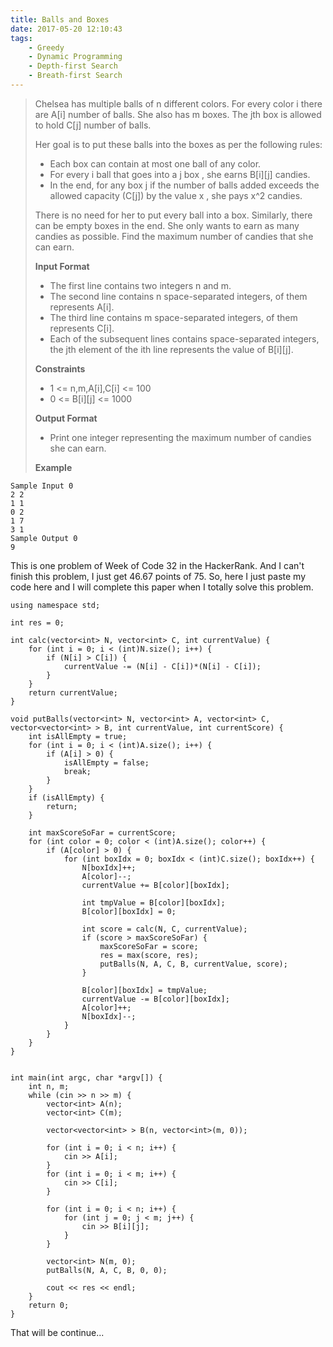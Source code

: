 ```yaml
---
title: Balls and Boxes
date: 2017-05-20 12:10:43
tags:
    - Greedy
    - Dynamic Programming
    - Depth-first Search
    - Breath-first Search
---
```




> Chelsea has multiple balls of n different colors. For every color i there are A[i] number of balls. She also has m boxes. The jth box is allowed to hold C[j] number of balls.
>
> Her goal is to put these balls into the boxes as per the following rules:
>
>  + Each box can contain at most one ball of any color.
>  + For every i ball that goes into a j box , she earns B[i][j] candies.
>  + In the end, for any box j if the number of balls added exceeds the allowed capacity (C[j]) by the value x , she pays x^2 candies.
>
> There is no need for her to put every ball into a box. Similarly, there can be empty boxes in the end. She only wants to earn as many candies as possible. Find the maximum number of candies that she can earn.
>
> **Input Format**
> + The first line contains two integers n and m.
> + The second line contains n space-separated integers, of them represents A[i].
> + The third line contains m space-separated integers, of them represents C[i].
> + Each of the subsequent lines contains space-separated integers, the jth element of the ith line represents the value of B[i][j].
>
> **Constraints**
> + 1 <= n,m,A[i],C[i] <= 100
> + 0 <= B[i][j] <= 1000
>
> **Output Format**
> + Print one integer representing the maximum number of candies she can earn.
>
> **Example**
```
Sample Input 0
2 2
1 1
0 2
1 7
3 1
Sample Output 0
9
```

<!--more-->

This is one problem of Week of Code 32 in the HackerRank. And I can't finish this problem, I just get 46.67 points of 75. So, here I just paste my code here and I will complete this paper when I totally solve this problem.

```
using namespace std;

int res = 0;

int calc(vector<int> N, vector<int> C, int currentValue) {
    for (int i = 0; i < (int)N.size(); i++) {
        if (N[i] > C[i]) {
            currentValue -= (N[i] - C[i])*(N[i] - C[i]);
        }
    }
    return currentValue;
}

void putBalls(vector<int> N, vector<int> A, vector<int> C, vector<vector<int> > B, int currentValue, int currentScore) {
    int isAllEmpty = true;
    for (int i = 0; i < (int)A.size(); i++) {
        if (A[i] > 0) {
            isAllEmpty = false;
            break;
        }
    }
    if (isAllEmpty) {
        return;
    }

    int maxScoreSoFar = currentScore;
    for (int color = 0; color < (int)A.size(); color++) {
        if (A[color] > 0) {
            for (int boxIdx = 0; boxIdx < (int)C.size(); boxIdx++) {
                N[boxIdx]++;
                A[color]--;
                currentValue += B[color][boxIdx];

                int tmpValue = B[color][boxIdx];
                B[color][boxIdx] = 0;

                int score = calc(N, C, currentValue);
                if (score > maxScoreSoFar) {
                    maxScoreSoFar = score;
                    res = max(score, res);
                    putBalls(N, A, C, B, currentValue, score);
                }

                B[color][boxIdx] = tmpValue;
                currentValue -= B[color][boxIdx];
                A[color]++;
                N[boxIdx]--;
            }
        }
    }
}


int main(int argc, char *argv[]) {
    int n, m;
    while (cin >> n >> m) {
        vector<int> A(n);
        vector<int> C(m);

        vector<vector<int> > B(n, vector<int>(m, 0));

        for (int i = 0; i < n; i++) {
            cin >> A[i];
        }
        for (int i = 0; i < m; i++) {
            cin >> C[i];
        }

        for (int i = 0; i < n; i++) {
            for (int j = 0; j < m; j++) {
                cin >> B[i][j];
            }
        }

        vector<int> N(m, 0);
        putBalls(N, A, C, B, 0, 0);

        cout << res << endl;
    }
    return 0;
}
```

That will be continue...
